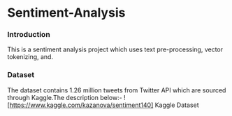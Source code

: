 # Sentiment-Analysis

### Introduction
This is a sentiment analysis project which uses text pre-processing, vector tokenizing, and.

### Dataset
The dataset contains 1.26 million tweets from Twitter API which are sourced through Kaggle.The description below:-
  ![https://www.kaggle.com/kazanova/sentiment140] Kaggle Dataset

